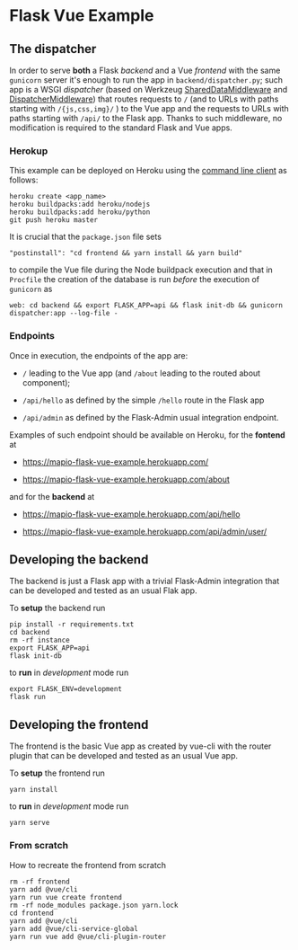 # Flask Vue Example

## The dispatcher

In order to serve **both** a Flask *backend* and a Vue *frontend* with the same `gunicorn` server it's enough to run the app in `backend/dispatcher.py`; such app is a WSGI *dispatcher* (based on Werkzeug [SharedDataMiddleware](https://werkzeug.palletsprojects.com/en/0.15.x/middleware/shared_data/) and [DispatcherMiddleware](https://werkzeug.palletsprojects.com/en/0.15.x/middleware/dispatcher/)) that routes requests to `/` (and to URLs with paths starting with `/{js,css,img}/` ) to the Vue app and the requests to URLs with paths starting with `/api/` to the Flask app. Thanks to such middleware, no modification is required to the standard Flask and Vue apps.

### Herokup

This example can be deployed on Heroku using the [command line client](https://devcenter.heroku.com/categories/command-line) as follows:

    heroku create <app_name>
    heroku buildpacks:add heroku/nodejs
    heroku buildpacks:add heroku/python
    git push heroku master

It is crucial that the `package.json` file sets

    "postinstall": "cd frontend && yarn install && yarn build"

to compile the Vue file during the Node buildpack execution and that in `Procfile` the creation of the database is run *before* the execution of `gunicorn` as

    web: cd backend && export FLASK_APP=api && flask init-db && gunicorn dispatcher:app --log-file -

### Endpoints

Once in execution, the endpoints of the app are:

* `/` leading to the Vue app (and `/about` leading to the routed about component);

* `/api/hello` as defined by the simple `/hello` route in the Flask app

* `/api/admin` as defined by the Flask-Admin usual integration endpoint.

Examples of such endpoint should be available on Heroku, for the **fontend** at

* https://mapio-flask-vue-example.herokuapp.com/

* https://mapio-flask-vue-example.herokuapp.com/about

and for the **backend** at

* https://mapio-flask-vue-example.herokuapp.com/api/hello

* https://mapio-flask-vue-example.herokuapp.com/api/admin/user/


## Developing the backend

The backend is just a Flask app with a trivial Flask-Admin integration that can be developed and tested as an usual Flak app.

To **setup** the backend run

    pip install -r requirements.txt
    cd backend
    rm -rf instance
    export FLASK_APP=api
    flask init-db

to **run** in *development* mode run

    export FLASK_ENV=development
    flask run

## Developing the frontend

The frontend is the basic Vue app as created by vue-cli with the router plugin that can be developed and tested as an usual Vue app.

To **setup** the frontend run

    yarn install

to **run** in *development* mode run

    yarn serve

### From scratch

How to recreate the frontend from scratch

    rm -rf frontend
    yarn add @vue/cli
    yarn run vue create frontend
    rm -rf node_modules package.json yarn.lock
    cd frontend
    yarn add @vue/cli
    yarn add @vue/cli-service-global
    yarn run vue add @vue/cli-plugin-router
